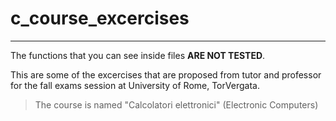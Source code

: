 # c_course_excercises
***
The functions that you can see inside files **ARE NOT TESTED**.

This are some of the excercises that are proposed from tutor and professor for the fall exams session at University of Rome, TorVergata.

>The course is named "Calcolatori elettronici" (Electronic Computers)
